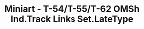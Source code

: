 ---
layout: product
title: "Miniart - T-54/T-55/T-62 OMSh Ind.Track Links Set.LateType"
price: "1500" 
desc: "N/A"
img_path: "/assets/img/MI37048.webp"
brand: "N/A"
available: false
special_offer: false
new: false
soon: false
cat: "010000"
subcat: "010100"
subsubcat: "0N/A"
sifra: "MI37048"
popular: false
spec: false
---